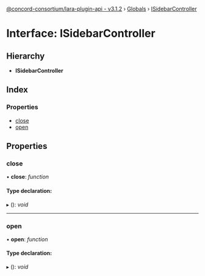 [@concord-consortium/lara-plugin-api - v3.1.2](../README.md) › [Globals](../globals.md) › [ISidebarController](isidebarcontroller.md)

# Interface: ISidebarController

## Hierarchy

* **ISidebarController**

## Index

### Properties

* [close](isidebarcontroller.md#close)
* [open](isidebarcontroller.md#open)

## Properties

###  close

• **close**: *function*

#### Type declaration:

▸ (): *void*

___

###  open

• **open**: *function*

#### Type declaration:

▸ (): *void*
